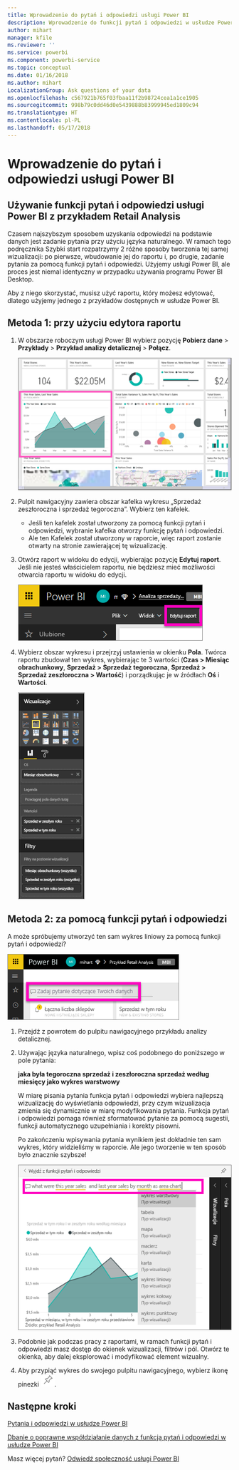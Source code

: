 ```yaml
---
title: Wprowadzenie do pytań i odpowiedzi usługi Power BI
description: Wprowadzenie do funkcji pytań i odpowiedzi w usłudze Power BI z użyciem przykładu Retail Analysis
author: mihart
manager: kfile
ms.reviewer: ''
ms.service: powerbi
ms.component: powerbi-service
ms.topic: conceptual
ms.date: 01/16/2018
ms.author: mihart
LocalizationGroup: Ask questions of your data
ms.openlocfilehash: c567921b765f03fbaa11f2b98724cea1a1ce1905
ms.sourcegitcommit: 998b79c0dd46d0e5439888b83999945ed1809c94
ms.translationtype: HT
ms.contentlocale: pl-PL
ms.lasthandoff: 05/17/2018
---
```

# <a name="get-started-with-power-bi-qa"></a>Wprowadzenie do pytań i odpowiedzi usługi Power BI
## <a name="use-power-bi-qa-with-the-retail-analysis-sample"></a>Używanie funkcji pytań i odpowiedzi usługi Power BI z przykładem Retail Analysis
Czasem najszybszym sposobem uzyskania odpowiedzi na podstawie danych jest zadanie pytania przy użyciu języka naturalnego.  W ramach tego podręcznika Szybki start rozpatrzymy 2 różne sposoby tworzenia tej samej wizualizacji: po pierwsze, wbudowanie jej do raportu i, po drugie, zadanie pytania za pomocą funkcji pytań i odpowiedzi. Użyjemy usługi Power BI, ale proces jest niemal identyczny w przypadku używania programu Power BI Desktop.

Aby z niego skorzystać, musisz użyć raportu, który możesz edytować, dlatego użyjemy jednego z przykładów dostępnych w usłudze Power BI.

## <a name="method-1-using-the-report-editor"></a>Metoda 1: przy użyciu edytora raportu
1. W obszarze roboczym usługi Power BI wybierz pozycję **Pobierz dane** \> **Przykłady** \> **Przykład analizy detalicznej** > **Połącz**.
   
    ![](media/power-bi-visualization-introduction-to-q-and-a/power-bi-dashboard.png)
2. Pulpit nawigacyjny zawiera obszar kafelka wykresu „Sprzedaż zeszłoroczna i sprzedaż tegoroczna”.  Wybierz ten kafelek. 
   
   * Jeśli ten kafelek został utworzony za pomocą funkcji pytań i odpowiedzi, wybranie kafelka otworzy funkcję pytań i odpowiedzi. 
   * Ale ten Kafelek został utworzony w raporcie, więc raport zostanie otwarty na stronie zawierającej tę wizualizację.
3. Otwórz raport w widoku do edycji, wybierając pozycję **Edytuj raport**.  Jeśli nie jesteś właścicielem raportu, nie będziesz mieć możliwości otwarcia raportu w widoku do edycji.
   
    ![](media/power-bi-visualization-introduction-to-q-and-a/power-bi-edit-report.png)
4. Wybierz obszar wykresu i przejrzyj ustawienia w okienku **Pola**.  Twórca raportu zbudował ten wykres, wybierając te 3 wartości (**Czas > Miesiąc obrachunkowy**, **Sprzedaż > Sprzedaż tegoroczna**, **Sprzedaż > Sprzedaż zeszłoroczna > Wartość**) i porządkując je w źródłach **Oś** i **Wartości**.
   
    ![](media/power-bi-visualization-introduction-to-q-and-a/gnatutorial_3-new.png)

## <a name="method-2-using-qa"></a>Metoda 2: za pomocą funkcji pytań i odpowiedzi
A może spróbujemy utworzyć ten sam wykres liniowy za pomocą funkcji pytań i odpowiedzi?

![](media/power-bi-visualization-introduction-to-q-and-a/power-bi-qna.png)

1. Przejdź z powrotem do pulpitu nawigacyjnego przykładu analizy detalicznej.
2. Używając języka naturalnego, wpisz coś podobnego do poniższego w pole pytania:
   
   **jaka była tegoroczna sprzedaż i zeszłoroczna sprzedaż według miesięcy jako wykres warstwowy**
   
   W miarę pisania pytania funkcja pytań i odpowiedzi wybiera najlepszą wizualizację do wyświetlania odpowiedzi, przy czym wizualizacja zmienia się dynamicznie w miarę modyfikowania pytania. Funkcja pytań i odpowiedzi pomaga również sformatować pytanie za pomocą sugestii, funkcji automatycznego uzupełniania i korekty pisowni.
   
   Po zakończeniu wpisywania pytania wynikiem jest dokładnie ten sam wykres, który widzieliśmy w raporcie.  Ale jego tworzenie w ten sposób było znacznie szybsze!
   
   ![](media/power-bi-visualization-introduction-to-q-and-a/powerbi-qna-areachart.png)
3. Podobnie jak podczas pracy z raportami, w ramach funkcji pytań i odpowiedzi masz dostęp do okienek wizualizacji, filtrów i pól.  Otwórz te okienka, aby dalej eksplorować i modyfikować element wizualny.
4. Aby przypiąć wykres do swojego pulpitu nawigacyjnego, wybierz ikonę pinezki ![](media/power-bi-visualization-introduction-to-q-and-a/pinnooutline.png).

## <a name="next-steps"></a>Następne kroki
[Pytania i odpowiedzi w usłudze Power BI](power-bi-q-and-a.md)

[Dbanie o poprawne współdziałanie danych z funkcją pytań i odpowiedzi w usłudze Power BI](service-prepare-data-for-q-and-a.md)

Masz więcej pytań? [Odwiedź społeczność usługi Power BI](http://community.powerbi.com/)

